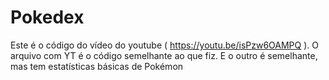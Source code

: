 # Pokedex
Este é o código do vídeo do youtube ( https://youtu.be/isPzw6OAMPQ ). O arquivo com YT é o código semelhante ao que fiz. E o outro é semelhante, mas tem estatísticas básicas de Pokémon
